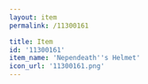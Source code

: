 ```yaml
---
layout: item
permalink: /11300161

title: Item
id: '11300161'
item_name: 'Nependeath''s Helmet'
icon_url: '11300161.png'
---
```

